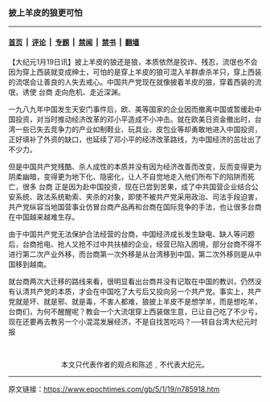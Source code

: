 ### 披上羊皮的狼更可怕

---

#### [首页](../../../..?n785918) &nbsp;|&nbsp; [评论](../../../../../epoch-comment?n785918) &nbsp;|&nbsp; [专题](../../../../../epoch-special?n785918) &nbsp;|&nbsp; [禁闻](../../../../../epoch-news?n785918) &nbsp;|&nbsp; [禁书](../../../../../books?n785918) &nbsp;|&nbsp; [翻墙](https://github.com/gfw-breaker/nogfw/blob/master/README.md?n785918)


<div class="post_content" id="artbody" itemprop="articleBody">
 <!-- article content begin -->
 <p>
  【大纪元1月19日讯】披上羊皮的狼还是狼，本质依然是狡诈、残忍，流氓也不会因为穿上西装就变成绅士，可怕的是穿上羊皮的狼可混入羊群虐杀羊只，穿上西装的流氓会让善良的人失去戒心。中国共产党现在就像披着羊皮的狼，穿着西装的流氓，诱使
  <ok href="https://www.epochtimes.com/gb/tag/%E5%8F%B0%E5%95%86.html">
   台商
  </ok>
  走向危机、走近深渊。
 </p>
 <p>
  一九八九年中国发生天安门事件后，欧、美等国家的企业因而撤离中国或暂缓赴中国投资，对当时推动经济改革的邓小平造成不小冲击。就在欧美日资金撤出时，台湾一些已失去竞争力的产业如制鞋业、玩具业、皮包业等却勇敢地进入中国投资，正好填补了外资的缺口，也延续了邓小平的经济改革路线，为中国经济的茁壮出了不少力。
 </p>
 <p>
  但是中国共产党残酷、杀人成性的本质并没有因为经济改善而改变，反而变得更为阴柔幽暗，变得更为地下化、隐密化，让人不自觉地走入他们所布下的陷阱而死亡，很多
  <ok href="https://www.epochtimes.com/gb/tag/%E5%8F%B0%E5%95%86.html">
   台商
  </ok>
  正是因为赴中国投资，现在已尝到苦果，成了中共国营企业结合公安系统、政法系统勒索、夹杀的对象，即使不被共产党采用政治、司法手段迫害，共产党纵容当地国营事业仿冒台商产品再和台商在国际竞争的手法，也让很多台商在中国越来越难生存。
 </p>
 <p>
  由于中国共产党无法保护合法经营的台商，中国经济成长发生缺电、缺人等问题后，台商抢电、抢人又抢不过中共扶植的企业，经营已陷入困境，部分台商不得不进行第二次产业外移，而台商第一次外移是从台湾移到中国，第二次外移则是从中国移到越南。
 </p>
 <p>
  就台商两次大迁移的路线来看，很明显看出台商并没有记取在中国的教训，仍然没有认清共产党的本质，才会在中国吃了大亏后又投向另一个共产党。事实上，共产党就是坏、就是邪、就是毒，不害人都难，狼披上羊皮不是想学羊，而是想吃羊，台商们，为何不醒醒呢？教会一个大流氓穿上西装做生意，已让自己吃了不少亏，现在还要再去教另一个小混混发展经济，不是自找苦吃吗？──转自台湾大纪元时报
 </p>
 <p>
  <font color="#ffffff">
   (http://www.dajiyuan.com)
  </font>
  <br/>
  <center>
   <font class="GY16">
    本文只代表作者的观点和陈述﹐不代表大纪元。
   </font>
  </center>
 </p>
 <!-- article content end -->
 <div id="below_article_ad">
 </div>
</div>


---

原文链接：https://www.epochtimes.com/gb/5/1/19/n785918.htm